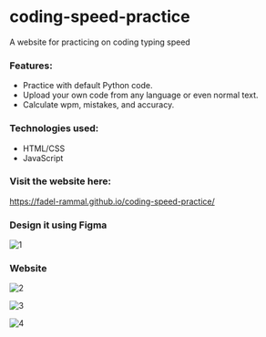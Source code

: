 # coding-speed-practice


A website for practicing on coding typing speed 

### Features:

- Practice with default Python code.
- Upload your own code from any language or even normal text.
- Calculate wpm, mistakes, and accuracy.

### Technologies used:

- HTML/CSS
- JavaScript

### Visit the website here:

https://fadel-rammal.github.io/coding-speed-practice/

### Design it using Figma

![1](https://github.com/user-attachments/assets/07bf66ef-1586-466d-86d6-5cc269e79305)

### Website
![2](https://github.com/user-attachments/assets/6f21bcc7-cf7a-4bc9-b82a-88854d971551)


![3](https://github.com/user-attachments/assets/57461136-904e-4a9f-9d50-e88ba06487a2)


![4](https://github.com/user-attachments/assets/32c451f0-4139-4afd-93d2-c873867f9ea1)



